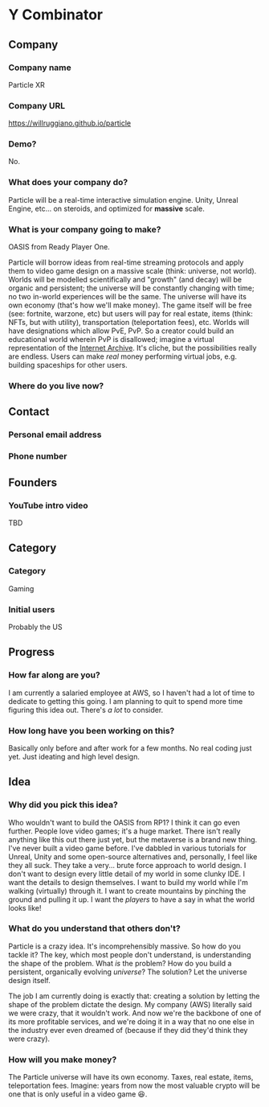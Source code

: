 # Y Combinator

## Company

### Company name

Particle XR

### Company URL

https://willruggiano.github.io/particle

### Demo?

No.

### What does your company do?

Particle will be a real-time interactive simulation engine. Unity, Unreal Engine, etc... on steroids, and optimized for **massive** scale.

### What is your company going to make?

OASIS from Ready Player One.

Particle will borrow ideas from real-time streaming protocols and apply them to video game design on a massive scale (think: universe, not world). Worlds will be modelled scientifically and "growth" (and decay) will be organic and persistent; the universe will be constantly changing with time; no two in-world experiences will be the same. The universe will have its own economy (that's how we'll make money). The game itself will be free (see: fortnite, warzone, etc) but users will pay for real estate, items (think: NFTs, but with utility), transportation (teleportation fees), etc. Worlds will have designations which allow PvE, PvP. So a creator could build an educational world wherein PvP is disallowed; imagine a virtual representation of the [Internet Archive][internet-archive]. It's cliche, but the possibilities really are endless. Users can make _real_ money performing virtual jobs, e.g. building spaceships for other users.

### Where do you live now?

<redacted>

## Contact

### Personal email address

<redacted>

### Phone number

<redacted>

## Founders

### YouTube intro video

TBD

## Category

### Category

Gaming

### Initial users

Probably the US

## Progress

### How far along are you?

I am currently a salaried employee at AWS, so I haven't had a lot of time to dedicate to getting this going. I am planning to quit to spend more time figuring this idea out. There's _a lot_ to consider.

### How long have you been working on this?

Basically only before and after work for a few months. No real coding just yet. Just ideating and high level design.

## Idea

### Why did you pick this idea?

Who wouldn't want to build the OASIS from RP1? I think it can go even further. People love video games; it's a huge market. There isn't really anything like this out there just yet, but the metaverse is a brand new thing. I've never built a video game before. I've dabbled in various tutorials for Unreal, Unity and some open-source alternatives and, personally, I feel like they all suck. They take a very... brute force approach to world design. I don't want to design every little detail of my world in some clunky IDE. I want the details to design themselves. I want to build my world while I'm walking (virtually) through it. I want to create mountains by pinching the ground and pulling it up. I want the _players_ to have a say in what the world looks like!

### What do you understand that others don't?

Particle is a crazy idea. It's incomprehensibly massive. So how do you tackle it? The key, which most people don't understand, is understanding the shape of the problem. What _is_ the problem? How do you build a persistent, organically evolving _universe_? The solution? Let the universe design itself.

The job I am currently doing is exactly that: creating a solution by letting the shape of the problem dictate the design. My company (AWS) literally said we were crazy, that it wouldn't work. And now we're the backbone of one of its more profitable services, and we're doing it in a way that no one else in the industry ever even dreamed of (because if they did they'd think they were crazy).

### How will you make money?

The Particle universe will have its own economy. Taxes, real estate, items, teleportation fees. Imagine: years from now the most valuable crypto will be one that is only useful in a video game :laughing:.

[internet-archive]: https://archive.org
